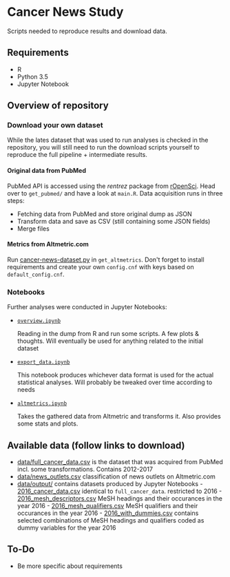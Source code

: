 # Cancer News Study

Scripts needed to reproduce results and download data.

## Requirements

- R
- Python 3.5
- Jupyter Notebook

## Overview of repository

### Download your own dataset

While the lates dataset that was used to run analyses is checked in the repository, you will still need to run the download scripts yourself to reproduce the full pipeline + intermediate results.

#### Original data from PubMed

PubMed API is accessed using the *rentrez* package from [rOpenSci](https://ropensci.org/tutorials/rentrez_tutorial/). Head over to `get_pubmed/` and have a look at `main.R`. Data acquisition runs in three steps:

- Fetching data from PubMed and store original dump as JSON
- Transform data and save as CSV (still containing some JSON fields)
- Merge files

#### Metrics from Altmetric.com

Run [cancer-news-dataset.py](get_altmetrics/cancer-news-dataset.py) in `get_altmetrics`. Don't forget to install requirements and create your own `config.cnf` with keys based on `default_config.cnf`.

### Notebooks

Further analyses were conducted in Jupyter Notebooks:

- [`overview.ipynb`](notebooks/overview.ipynb)

    Reading in the dump from R and run some scripts. A few plots & thoughts. Will eventually be used for anything related to the initial dataset

- [`export_data.ipynb`](notebooks/export_data.ipynb)

    This notebook produces whichever data format is used for the actual statistical analyses. Will probably be tweaked over time according to needs

- [`altmetrics.ipynb`](notebooks/altmetrics.ipynb)

    Takes the gathered data from Altmetric and transforms it. Also provides some stats and plots.

## Available data (follow links to download)

- [data/full_cancer_data.csv](data/full_cancer_data.csv) is the dataset that was acquired from PubMed incl. some transformations. Contains 2012-2017
- [data/news_outlets.csv](data/news_outlets.csv) classification of news outlets on Altmetric.com
- [data/output/](data/output) contains datasets produced by Jupyter Notebooks
        - [2016_cancer_data.csv](data/output/2016_cancer_data.csv) identical to `full_cancer_data`. restricted to 2016
        - [2016_mesh_descriptors.csv](data/output/2016_mesh_descriptors.csv) MeSH headings and their occurances in the year 2016
        - [2016_mesh_qualifiers.csv](data/output/2016_mesh_qualifiers.csv) MeSH qualifiers and their occurances in the year 2016
        - [2016_with_dummies.csv](data/output/2016_with_dummies.csv) contains selected combinations of MeSH headings and qualifiers coded as dummy variables for the year 2016

## To-Do

- Be more specific about requirements

